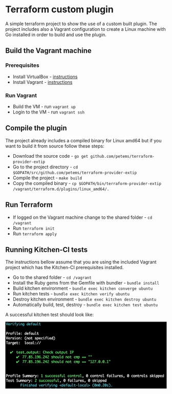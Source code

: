 # Terraform custom plugin

A simple terraform project to show the use of a custom built plugin. The project includes also a Vagrant configuration to create a Linux machine with Go installed in order to build and use the plugin.

## Build the Vagrant machine

### Prerequisites

* Install VirtualBox - [instructions](https://www.virtualbox.org/wiki/Downloads)
* Install Vagrant - [instructions](https://www.vagrantup.com/downloads.html)

### Run Vagrant

* Build the VM - run `vagrant up`
* Login to the VM - run `vagrant ssh`

## Compile the plugin

The project already includes a compiled binary for Linux amd64 but if you want to build it from source follow these steps:

* Download the source code - `go get github.com/petems/terraform-provider-extip`
* Go to the project directory - `cd $GOPATH/src/github.com/petems/terraform-provider-extip`
* Compile the project - `make build`
* Copy the compiled binary - `cp $GOPATH/bin/terraform-provider-extip /vagrant/terraform.d/plugins/linux_amd64/.`

## Run Terraform

* If logged on the Vagrant machine change to the shared folder - `cd /vagrant`
* Run `terraform init`
* Run `terraform apply`

## Running Kitchen-CI tests

The instructions bellow assume that you are using the included Vagrant project which has the Kitchen-CI prerequisites installed.

* Go to the shared folder - `cd /vagrant`
* Install the Ruby gems from the Gemfile with bundler - `bundle install`
* Build kitchen environment - `bundle exec kitchen converge ubuntu`
* Run kitchen tests - `bundle exec kitchen verify ubuntu`
* Destroy kitchen environment - `bundle exec kitchen destroy ubuntu`
* Automatically build, test, destroy - `bundle exec kitchen test ubuntu`

A successful kitchen test should look like:

![kitchen pass](screenshots/kitchen-pass.png)